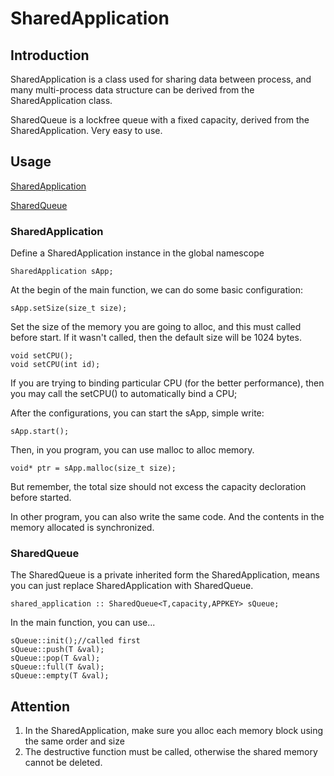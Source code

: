 # SharedApplication

## Introduction

SharedApplication is a class used for sharing data between process, and many multi-process data structure can be derived from the SharedApplication class.

SharedQueue is a lockfree queue with a fixed capacity, derived from the SharedApplication. Very easy to use.

## Usage

[SharedApplication](#jump1)

[SharedQueue](#jump2)

### SharedApplication
<span id="jump1"></span>

Define a SharedApplication instance in the global namescope

	SharedApplication sApp;

At the begin of the main function, we can do some basic configuration:

	sApp.setSize(size_t size);
	
Set the size of the memory you are going to alloc, and this must called before start. If it wasn't called, then the default size will be 1024 bytes.

	void setCPU();
	void setCPU(int id);

If you are trying to binding particular CPU (for the better performance), then you may call the setCPU() to automatically bind a CPU;

After the configurations, you can start the sApp, simple write:

	sApp.start();

Then, in you program, you can use malloc to alloc memory.

	void* ptr = sApp.malloc(size_t size);

But remember, the total size should not excess the capacity decloration before started.

In other program, you can also write the same code. And the contents in the memory allocated is synchronized.


### SharedQueue
<span id="jump2"></span>

The SharedQueue is a private inherited form the SharedApplication, means you can just replace SharedApplication with SharedQueue.


	shared_application :: SharedQueue<T,capacity,APPKEY> sQueue;

In the main function, you can use...

	sQueue::init();//called first
	sQueue::push(T &val);
	sQueue::pop(T &val);
	sQueue::full(T &val);
	sQueue::empty(T &val);

## Attention
1. In the SharedApplication, make sure you alloc each memory block using the same order and size
2. The destructive function must be called, otherwise the shared memory cannot be deleted.






